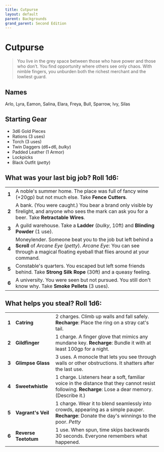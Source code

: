 ```yaml
---
title: Cutpurse
layout: default
parent: Backgrounds
grand_parent: Second Edition
---
```


# Cutpurse

> You live in the grey space between those who have power and those who don’t. You find opportunity where others see only chaos. With nimble fingers, you unburden both the richest merchant and the lowliest guard. 

## Names

Arlo, Lyra, Eamon, Salina, Elara, Freya, Bull, Sparrow, Ivy, Silas

## Starting Gear
 
- 3d6 Gold Pieces
- Rations (3 uses)
- Torch (3 uses) 
- Twin Daggers (d6+d6, _bulky_)
- Padded Leather (1 Armor)
- Lockpicks
- Black Outfit (_petty_)

## What was your last big job? Roll 1d6:

|       |                                                                                                                                                                                                   |
| ----- | ------------------------------------------------------------------------------------------------------------------------------------------------------------------------------------------------- |
| **1** | A noble's summer home. The place was full of fancy wine (+20gp) but not much else. Take **Fence Cutters**.                                                                                        |
| **2** | A bank. (You were caught.) You bear a brand only visible by firelight, and anyone who sees the mark can ask you for a beer. Take **Retractable Wires**.                                           |
| **3** | A guild warehouse. Take a **Ladder** (_bulky_, 10ft) and **Blinding Powder** (1 use).                                                                                                             |
| **4** | Moneylender. Someone beat you to the job but left behind a **Scroll** of _Arcane Eye_ (_petty_). _Arcane Eye_: You can see through a magical floating eyeball that flies around at your command. |
| **5** | Constable's quarters. You escaped but left some friends behind. Take **Strong Silk Rope** (30ft) and a queasy feeling.                                                                           |
| **6** | A university. You were seen but not pursued. You still don't know why. Take **Smoke Pellets** (3 uses).                                                                                          |

## What helps you steal? Roll 1d6:

|       |                       |                                                                                                                                                    |
| ----- | --------------------- | -------------------------------------------------------------------------------------------------------------------------------------------------- |
| **1** | **Catring**           | 2 charges. Climb up walls and fall safely. **Recharge**: Place the ring on a stray cat's tail.                                                     |
| **2** | **Gildfinger**        | 1 charge. A finger glove that mimics any mundane key. **Recharge**: Bundle it with at least 100gp for a night.                                     |
| **3** | **Glimpse Glass**     | 3 uses. A monocle that lets you see through walls or other obstructions. It shatters after the last use.                                        |
| **4** | **Sweetwhistle**      | 1 charge. Listeners hear a soft, familiar voice in the distance that they cannot resist following. **Recharge**: Lose a dear memory. (Describe it.) |
| **5** | **Vagrant's Veil**    | 1 charge. Wear it to blend seamlessly into crowds, appearing as a simple pauper. **Recharge**: Donate the day's winnings to the poor. _Petty_      |
| **6** | **Reverse Teetotum** | 1 use. When spun, time skips backwards 30 seconds. Everyone remembers what happened.                                                                                    |


